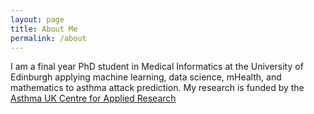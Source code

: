 ```yaml
---
layout: page
title: About Me
permalink: /about
---
```


I am a final year PhD student in Medical Informatics at the University of Edinburgh applying machine learning, data science, mHealth, and mathematics to asthma attack prediction. My research is funded by the [Asthma UK Centre for Applied Research](https://www.ed.ac.uk/usher/aukcar/about/people/current-phd-students/kevin-tsang)